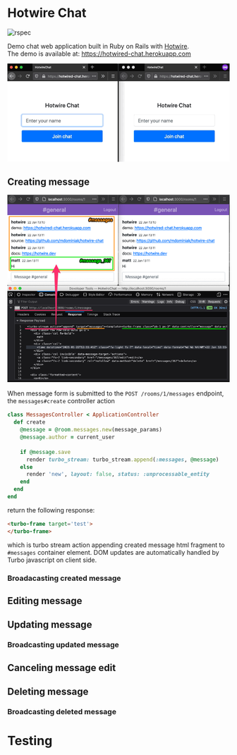# Hotwire Chat

![rspec](https://github.com/mdominiak/hotwire-chat/workflows/rspec/badge.svg)

Demo chat web application built in Ruby on Rails with [Hotwire](https://hotwire.dev).<br />The demo is available at: https://hotwired-chat.herokuapp.com

![Hotwire Chat Demo](public/chat.gif)

## Creating message

![create message](/public/messages_create.png)

When message form is submitted to the `POST /rooms/1/messages` endpoint, the `messages#create` controller action

```ruby
class MessagesController < ApplicationController
  def create
    @message = @room.messages.new(message_params)
    @message.author = current_user

    if @message.save
      render turbo_stream: turbo_stream.append(:messages, @message)
    else
      render 'new', layout: false, status: :unprocessable_entity
    end
  end
end
```

return the following response:

```html
<turbo-frame target='test'>
</turbo-frame>
```

which is turbo stream action appending created message html fragment to `#messages` container element. DOM updates are automatically handled by Turbo javascript on client side.

### Broadacasting created message

## Editing message

## Updating message

### Broadcasting updated message

## Canceling message edit

## Deleting message

### Broadcasting deleted message

# Testing
